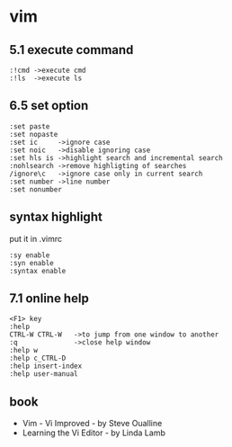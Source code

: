 # vim

## 5.1 execute command
```
:!cmd ->execute cmd
:!ls  ->execute ls
```

## 6.5 set option
```
:set paste
:set nopaste
:set ic     ->ignore case
:set noic   ->disable ignoring case
:set hls is ->highlight search and incremental search
:nohlsearch ->remove highligting of searches
/ignore\c   ->ignore case only in current search
:set number ->line number
:set nonumber
```

## syntax highlight
put it in .vimrc
```
:sy enable
:syn enable
:syntax enable
```

## 7.1 online help
```
<F1> key
:help
CTRL-W CTRL-W   ->to jump from one window to another
:q              ->close help window
:help w
:help c_CTRL-D
:help insert-index
:help user-manual
```

## book
- Vim - Vi Improved - by Steve Oualline
- Learning the Vi Editor - by Linda Lamb

